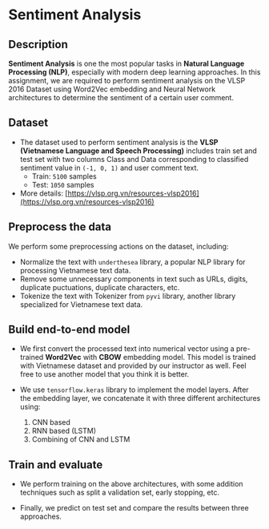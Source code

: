 # Sentiment Analysis

## Description

**Sentiment Analysis** is one the most popular tasks in **Natural Language Processing (NLP)**, especially with modern deep learning approaches. In this assignment, we are required to perform sentiment analysis on the VLSP 2016 Dataset using Word2Vec embedding and Neural Network architectures to determine the sentiment of a certain user comment.

## Dataset

- The dataset used to perform sentiment analysis is the **VLSP (Vietnamese Language and Speech Processing)** includes train set and test set with two columns Class and Data corresponding to classified sentiment value in `(-1, 0, 1)` and user comment text.
  - Train: `5100` samples
  - Test: `1050` samples
- More details: [https://vlsp.org.vn/resources-vlsp2016](https://vlsp.org.vn/resources-vlsp2016)

## Preprocess the data

We perform some preprocessing actions on the dataset, including:

- Normalize the text with `underthesea` library, a popular NLP library for processing Vietnamese text data.
- Remove some unnecessary components in text such as URLs, digits, duplicate puctuations, duplicate characters, etc.
- Tokenize the text with Tokenizer from `pyvi` library, another library specialized for Vietnamese text data.

## Build end-to-end model

- We first convert the processed text into numerical vector using a pre-trained **Word2Vec** with **CBOW** embedding model. This model is trained with Vietnamese dataset and provided by our instructor as well. Feel free to use another model that you think it is better.

- We use `tensorflow.keras` library to implement the model layers. After the embedding layer, we concatenate it with three different architectures using:

  1. CNN based
  2. RNN based (LSTM)
  3. Combining of CNN and LSTM

## Train and evaluate

- We perform training on the above architectures, with some addition techniques such as split a validation set, early stopping, etc.

- Finally, we predict on test set and compare the results between three approaches.
